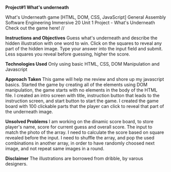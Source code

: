 **Project#1 What's underneath**

What's Underneath game [HTML, DOM, CSS, JavaScript]
General Assembly Software Engineering Immersive 20 Unit 1 Project - What's Underneath
Check out the game here! //

**Instructions and Objectives**
Guess what's underneath and describe the hidden illustration with one word to win. Click on the squares to reveal any part of the hidden image. Type your answer into the input field and submit. Less squares you reveal before guessing, higher the score.

**Technologies Used**
Only using basic HTML, CSS, DOM Manipulation and Javascript

**Approach Taken**
This game will help me review and shore up my javascript basics.
Started the game by creating all of the elements using DOM manipulation, the game starts with no elements in the body of the HTML file.
I created an intro screen with title, instruction button that leads to the instruction screen, and start button to start the game.
I created the game board with 100 clickable parts that the player can click to reveal that part of the underneath image.

**Unsolved Problems**
I am working on the dinamic score board, to store player's name, score for current guess and overall score. The input to match the photo of the array.
I need to calculate the score based on square revealed before the input. I need to shuffle the array, and pop the used combinations in another array, in order to have randomly choosed next image, and not repeat same images in a round.

**Disclaimer**
The illustrations are borrowed from dribble, by varous designers.
